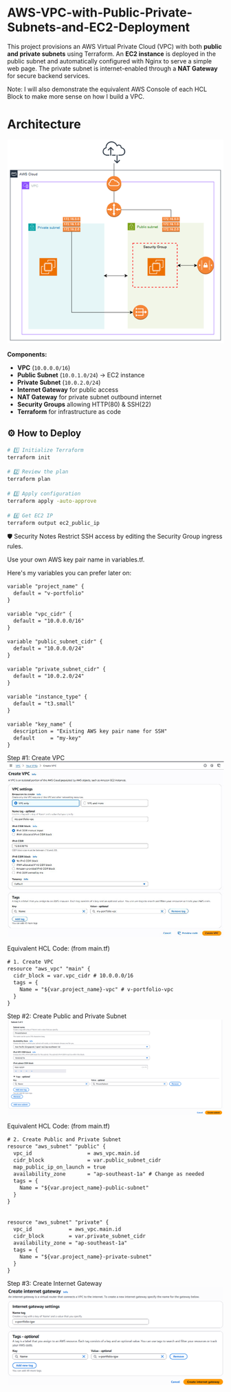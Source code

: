 # AWS-VPC-with-Public-Private-Subnets-and-EC2-Deployment
This project provisions an AWS Virtual Private Cloud (VPC) with both **public and private subnets** using Terraform. An **EC2 instance** is deployed in the public subnet and automatically configured with Nginx to serve a simple web page. The private subnet is internet-enabled through a **NAT Gateway** for secure backend services.

Note:
I will also demonstrate the equivalent AWS Console of each HCL Block to make more sense on how I build a VPC.

# Architecture
![Architecture Diagram](image/Architecture.png)

**Components:**
- **VPC** (`10.0.0.0/16`)
- **Public Subnet** (`10.0.1.0/24`) → EC2 instance
- **Private Subnet** (`10.0.2.0/24`)
- **Internet Gateway** for public access
- **NAT Gateway** for private subnet outbound internet
- **Security Groups** allowing HTTP(80) & SSH(22)
- **Terraform** for infrastructure as code


## ⚙️ How to Deploy
```bash
# 1️⃣ Initialize Terraform
terraform init

# 2️⃣ Review the plan
terraform plan

# 3️⃣ Apply configuration
terraform apply -auto-approve

# 4️⃣ Get EC2 IP
terraform output ec2_public_ip
```

🛡 Security Notes
Restrict SSH access by editing the Security Group ingress rules.

Use your own AWS key pair name in variables.tf.

Here's my variables you can prefer later on:
```hcl
variable "project_name" {
  default = "v-portfolio"
}

variable "vpc_cidr" {
  default = "10.0.0.0/16"
}

variable "public_subnet_cidr" {
  default = "10.0.0.0/24"
}

variable "private_subnet_cidr" {
  default = "10.0.2.0/24"
}

variable "instance_type" {
  default = "t3.small"
}

variable "key_name" {
  description = "Existing AWS key pair name for SSH"
  default     = "my-key" 
}
```


Step #1: Create VPC
![Create VPC](image/CreateVPC.png)

Equivalent HCL Code: 
(from main.tf)
```hcl
# 1. Create VPC
resource "aws_vpc" "main" {
  cidr_block = var.vpc_cidr # 10.0.0.0/16
  tags = {
    Name = "${var.project_name}-vpc" # v-portfolio-vpc
  }
}
```

Step #2: Create Public and Private Subnet
![Create Public/Private Subnet](image/PrivateSubnet.PNG)

Equivalent HCL Code:
(from main.tf)
```hcl
# 2. Create Public and Private Subnet
resource "aws_subnet" "public" {
  vpc_id                  = aws_vpc.main.id
  cidr_block              = var.public_subnet_cidr
  map_public_ip_on_launch = true
  availability_zone       = "ap-southeast-1a" # Change as needed
  tags = {
    Name = "${var.project_name}-public-subnet"
  }
}


resource "aws_subnet" "private" {
  vpc_id            = aws_vpc.main.id
  cidr_block        = var.private_subnet_cidr
  availability_zone = "ap-southeast-1a"
  tags = {
    Name = "${var.project_name}-private-subnet"
  }
}
```

Step #3: Create Internet Gateway
![CreateInternetGateway](image/InternetGateway.png)